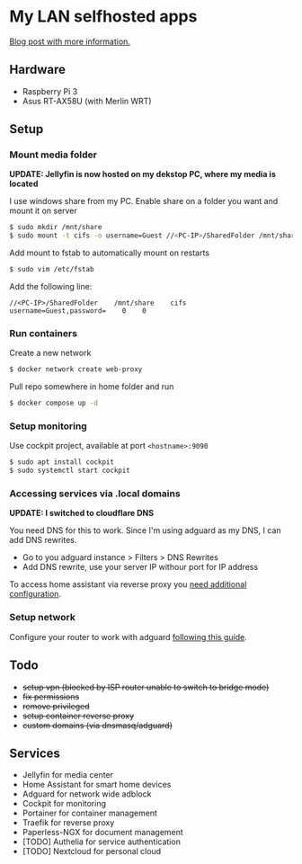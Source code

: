 # My LAN selfhosted apps

[Blog post with more information.](https://karlomikus.com/blog/my-home-server-and-self-hosting-applications)

## Hardware

- Raspberry Pi 3
- Asus RT-AX58U (with Merlin WRT)

## Setup

### Mount media folder

**UPDATE: Jellyfin is now hosted on my dekstop PC, where my media is located**

I use windows share from my PC. Enable share on a folder you want and mount it on server

``` bash
$ sudo mkdir /mnt/share
$ sudo mount -t cifs -o username=Guest //<PC-IP>/SharedFolder /mnt/share
```

Add mount to fstab to automatically mount on restarts

``` bash
$ sudo vim /etc/fstab
```

Add the following line:

```
//<PC-IP>/SharedFolder    /mnt/share    cifs    username=Guest,password=    0    0
```

### Run containers

Create a new network

``` bash
$ docker network create web-proxy
```

Pull repo somewhere in home folder and run

``` bash
$ docker compose up -d
```

### Setup monitoring

Use cockpit project, available at port `<hostname>:9090`

``` bash
$ sudo apt install cockpit
$ sudo systemctl start cockpit
```

### Accessing services via .local domains

**UPDATE: I switched to cloudflare DNS**

You need DNS for this to work. Since I'm using adguard as my DNS, I can add DNS rewrites.

- Go to you adguard instance > Filters > DNS Rewrites
- Add DNS rewrite, use your server IP withour port for IP address

To access home assistant via reverse proxy you [need additional configuration](https://www.home-assistant.io/integrations/http#reverse-proxies).

### Setup network

Configure your router to work with adguard [following this guide](https://www.reddit.com/r/pihole/comments/dfm5j4/guide_for_asuswrtmerlin_users_with_screenshots/).

## Todo
- ~~setup vpn (blocked by ISP router unable to switch to bridge mode)~~
- ~~fix permissions~~
- ~~remove privileged~~
- ~~setup container reverse proxy~~
- ~~custom domains (via dnsmasq/adguard)~~

## Services
- Jellyfin for media center
- Home Assistant for smart home devices
- Adguard for network wide adblock
- Cockpit for monitoring
- Portainer for container management
- Traefik for reverse proxy
- Paperless-NGX for document management
- [TODO] Authelia for service authentication
- [TODO] Nextcloud for personal cloud
